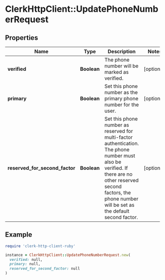 # ClerkHttpClient::UpdatePhoneNumberRequest

## Properties

| Name | Type | Description | Notes |
| ---- | ---- | ----------- | ----- |
| **verified** | **Boolean** | The phone number will be marked as verified. | [optional] |
| **primary** | **Boolean** | Set this phone number as the primary phone number for the user. | [optional] |
| **reserved_for_second_factor** | **Boolean** | Set this phone number as reserved for multi-factor authentication. The phone number must also be verified. If there are no other reserved second factors, the phone number will be set as the default second factor. | [optional] |

## Example

```ruby
require 'clerk-http-client-ruby'

instance = ClerkHttpClient::UpdatePhoneNumberRequest.new(
  verified: null,
  primary: null,
  reserved_for_second_factor: null
)
```


